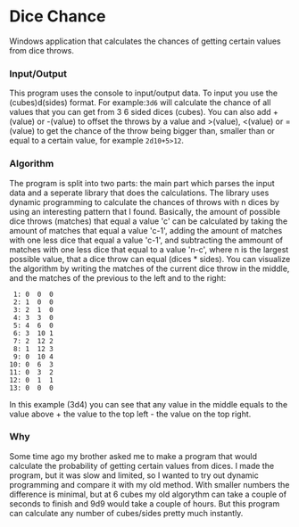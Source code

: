 # Dice Chance
Windows application that calculates the chances of getting certain values from dice throws.
### Input/Output
This program uses the console to input/output data. To input you use the (cubes)d(sides) format. For example:`3d6` will calculate the chance of all values that you can get from 3 6 sided dices (cubes). You can also add +(value) or -(value) to offset the throws by a value and >(value), <(value) or =(value) to get the chance of the throw being bigger than, smaller than or equal to a certain value, for example `2d10+5>12`.
### Algorithm
The program is split into two parts: the main part which parses the input data and a seperate library that does the calculations. The library uses dynamic programming to calculate the chances of throws with n dices by using an interesting pattern that I found. Basically, the amount of possible dice throws (matches) that equal a value 'c' can be calculated by taking the amount of matches that equal a value 'c-1', adding the amount of matches with one less dice that equal a value 'c-1', and subtracting the ammount of matches with one less dice that equal to a value 'n-c', where n is the largest possible value, that a dice throw can equal (dices * sides). You can visualize the algorithm by writing the matches of the current dice throw in the middle, and the matches of the previous to the left and to the right:
```
 1: 0  0  0
 2: 1  0  0
 3: 2  1  0
 4: 3  3  0
 5: 4  6  0
 6: 3  10 1
 7: 2  12 2
 8: 1  12 3
 9: 0  10 4
10: 0  6  3
11: 0  3  2
12: 0  1  1
13: 0  0  0
```
In this example (3d4) you can see that any value in the middle equals to the value above + the value to the top left - the value on the top right.
### Why
Some time ago my brother asked me to make a program that would calculate the probability of getting certain values from dices. I made the program, but it was slow and limited, so I wanted to try out dynamic programming and compare it with my old method. With smaller numbers the difference is minimal, but at 6 cubes my old algorythm can take a couple of seconds to finish and 9d9 would take a couple of hours. But this program can calculate any number of cubes/sides pretty much instantly.
